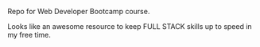 Repo for Web Developer Bootcamp course.

Looks like an awesome resource to keep FULL STACK skills up to speed in my free time.